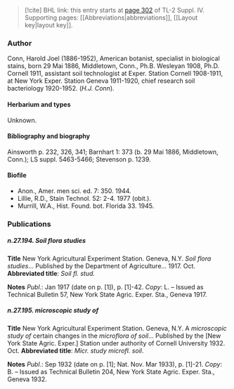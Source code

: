 > [!cite] BHL link: this entry starts at [page 302](https://www.biodiversitylibrary.org/item/103860#page/312/mode/1up) of TL-2 Suppl. IV.
> Supporting pages: [[Abbreviations|abbreviations]], [[Layout key|layout key]].

### Author

Conn, Harold Joel (1886-1952), American botanist, specialist in biological stains, born 29 Mai 1886, Middletown, Conn., Ph.B. Wesleyan 1908, Ph.D. Cornell 1911, assistant soil technologist at Exper. Station Cornell 1908-1911, at New York Exper. Station Geneva 1911-1920, chief research soil bacteriology 1920-1952. (*H.J. Conn*).

#### Herbarium and types

Unknown.

#### Bibliography and biography

Ainsworth p. 232, 326, 341; Barnhart 1: 373 (b. 29 Mai 1886, Middletown, Conn.); LS suppl. 5463-5466; Stevenson p. 1239.

#### Biofile

- Anon., Amer. men sci. ed. 7: 350. 1944.
- Lillie, R.D., Stain Technol. 52: 2-4. 1977 (obit.).
- Murrill, W.A., Hist. Found. bot. Florida 33. 1945.

### Publications

##### n.27.194. Soil flora studies

**Title**
New York Agricultural Experiment Station. Geneva, N.Y. *Soil flora studies*... Published by the Department of Agriculture... 1917. Oct.
**Abbreviated title**: *Soil fl. stud.*

**Notes**
*Publ*.: Jan 1917 (date on p. \[1\]), p. \[1\]-42. *Copy*: L. – Issued as Technical Bulletin 57, New York State Agric. Exper. Sta., Geneva 1917.

##### n.27.195. microscopic study of

**Title**
New York Agricultural Experiment Station. Geneva, N.Y. A *microscopic study of* certain changes in the *microflora of soil*... Published by the \[New York State Agric. Exper.\] Station under authority of Cornell University 1932. Oct.
**Abbreviated title**: *Micr. study microfl. soil*.

**Notes**
*Publ*.: Sep 1932 (date on p. \[1\]; Nat. Nov. Mar 1933), p. \[1\]-21. *Copy*: B. – Issued as Technical Bulletin 204, New York State Agric. Exper. Sta., Geneva 1932.

